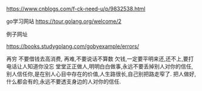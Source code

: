 
https://www.cnblogs.com/f-ck-need-u/p/9832538.html

go学习网站
https://tour.golang.org/welcome/2







例子网址

<https://books.studygolang.com/gobyexample/errors/>



















再穷 不要借钱去高消费, 再难,不要说话不算数
欠钱,一定要平明来还,还不上,要打电话让人知道你没忘
堂堂正正做人,明明白白做事,永远不要丢掉别人对你的信任,
别人信任你,是在别人心目中存在的价值,人生路很长,自己别把路走窄了.
把人做好,什么都会有的,永远不要透支身边的人对你的信任.
